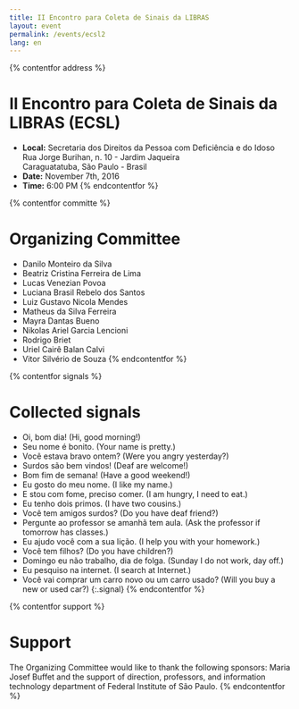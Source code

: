 ```yaml
---
title: II Encontro para Coleta de Sinais da LIBRAS
layout: event
permalink: /events/ecsl2
lang: en
---
```

{% contentfor address %}
# II Encontro para Coleta de Sinais da LIBRAS (ECSL)
- **Local:** Secretaria dos Direitos da Pessoa com Deficiência e do Idoso  
  Rua Jorge Burihan, n. 10 - Jardim Jaqueira  
  Caraguatatuba, São Paulo - Brasil  
- **Date:** November 7th, 2016
- **Time:** 6:00 PM
{% endcontentfor %}

{% contentfor committe %}
# Organizing Committee
  - Danilo Monteiro da Silva
  - Beatriz Cristina Ferreira de Lima
  - Lucas Venezian Povoa
  - Luciana Brasil Rebelo dos Santos
  - Luiz Gustavo Nicola Mendes
  - Matheus da Silva Ferreira
  - Mayra Dantas Bueno
  - Nikolas Ariel Garcia Lencioni
  - Rodrigo Briet
  - Uriel Cairê Balan Calvi
  - Vitor Silvério de Souza
{% endcontentfor %}

{% contentfor signals %}
# Collected signals
  - Oi, bom dia! (Hi, good morning!)
  - Seu nome é bonito. (Your name is pretty.)
  - Você estava bravo ontem? (Were you angry yesterday?)
  - Surdos são bem vindos! (Deaf are welcome!)
  - Bom fim de semana! (Have a good weekend!)
  - Eu gosto do meu nome. (I like my name.)
  - E stou com fome, preciso comer. (I am hungry, I need to eat.)
  - Eu tenho dois primos. (I have two cousins.)
  - Você tem amigos surdos? (Do you have deaf friend?)
  - Pergunte ao professor se amanhã tem aula. (Ask the professor if tomorrow has classes.)
  - Eu ajudo você com a sua lição. (I help you with your homework.)
  - Você tem filhos? (Do you have children?)
  - Domingo eu não trabalho, dia de folga. (Sunday I do not work, day off.)
  - Eu pesquiso na internet. (I search at Internet.)
  - Você vai comprar um carro novo ou um carro usado? (Will you buy a new or used car?)
{:.signal}
{% endcontentfor %}

{% contentfor support %}
# Support
The Organizing Committee would like to thank the following sponsors: Maria Josef Buffet and the support of direction, professors, and information technology department of Federal Institute of São Paulo.
{% endcontentfor %}
